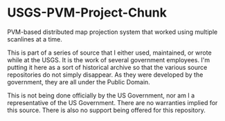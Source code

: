 # USGS-PVM-Project-Chunk
PVM-based distributed map projection system that worked using multiple scanlines at a time.

This is part of a series of source that I either used, maintained, or wrote while at the USGS. It is the work of several government employees. I'm putting it here as a sort of historical archive so that the various source repositories do not simply disappear. As they were developed by the government, they are all under the Public Domain.

This is not being done officially by the US Government, nor am I a representative of the US Government. There are no warranties implied for this source. There is also no support being offered for this repository.
